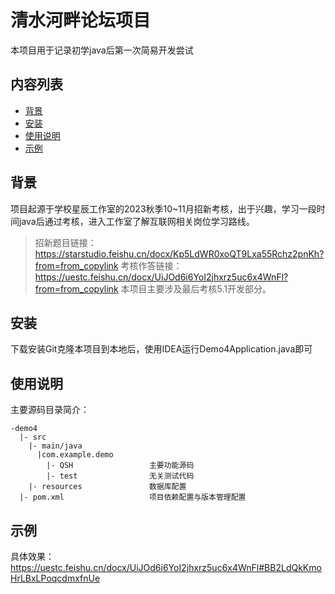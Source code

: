 清水河畔论坛项目
====
本项目用于记录初学java后第一次简易开发尝试
## 内容列表

- [背景](##背景)
- [安装](##安装)
- [使用说明](##使用说明)
- [示例](##示例)

## 背景
项目起源于学校星辰工作室的2023秋季10~11月招新考核，出于兴趣，学习一段时间java后通过考核，进入工作室了解互联网相关岗位学习路线。
> 招新题目链接：https://starstudio.feishu.cn/docx/Kp5LdWR0xoQT9Lxa55Rchz2pnKh?from=from_copylink
> 考核作答链接：https://uestc.feishu.cn/docx/UiJOd6i6YoI2jhxrz5uc6x4WnFl?from=from_copylink
本项目主要涉及最后考核5.1开发部分。

## 安装
下载安装Git克隆本项目到本地后，使用IDEA运行Demo4Application.java即可

## 使用说明
主要源码目录简介：
```
-demo4
  |- src         
    |- main/java
      |com.example.demo
        |- QSH                 主要功能源码
        |- test                无关测试代码
    |- resources               数据库配置
  |- pom.xml                   项目依赖配置与版本管理配置
```

## 示例

具体效果：https://uestc.feishu.cn/docx/UiJOd6i6YoI2jhxrz5uc6x4WnFl#BB2LdQkKmoHrLBxLPoqcdmxfnUe

